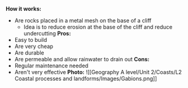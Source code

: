 **How it works:**
- Are rocks placed in a metal mesh on the base of a cliff
	- Idea is to reduce erosion at the base of the cliff and reduce undercutting
**Pros:**
- Easy to build
- Are very cheap
- Are durable
- Are permeable and allow rainwater to drain out
**Cons:**
- Regular maintenance needed
- Aren't very effective
**Photo:**
![[Geography A level/Unit 2/Coasts/L2 Coastal processes and landforms/Images/Gabions.png]]